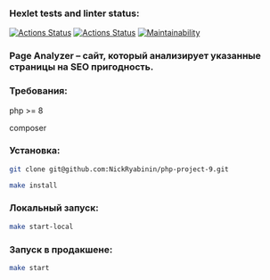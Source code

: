### Hexlet tests and linter status:
[![Actions Status](https://github.com/NickRyabinin/php-project-9/workflows/hexlet-check/badge.svg)](https://github.com/NickRyabinin/php-project-9/actions)
[![Actions Status](https://github.com/NickRyabinin/php-project-9/workflows/actions/badge.svg)](https://github.com/NickRyabinin/php-project-9/actions)
[![Maintainability](https://api.codeclimate.com/v1/badges/e4b821946dcaaf03a104/maintainability)](https://codeclimate.com/github/NickRyabinin/php-project-9/maintainability)
### Page Analyzer – сайт, который анализирует указанные страницы на SEO пригодность.

### Требования:
php >= 8

composer

### Установка:
```bash
git clone git@github.com:NickRyabinin/php-project-9.git

make install
```
### Локальный запуск:
```bash
make start-local
```
### Запуск в продакшене:
```bash
make start
```